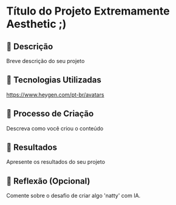 # Título do Projeto Extremamente Aesthetic ;)

## 📒 Descrição
Breve descrição do seu projeto

## 🤖 Tecnologias Utilizadas
https://www.heygen.com/pt-br/avatars

## 🧐 Processo de Criação
Descreva como você criou o conteúdo

## 🚀 Resultados
Apresente os resultados do seu projeto

## 💭 Reflexão (Opcional)
Comente sobre o desafio de criar algo 'natty' com IA.
